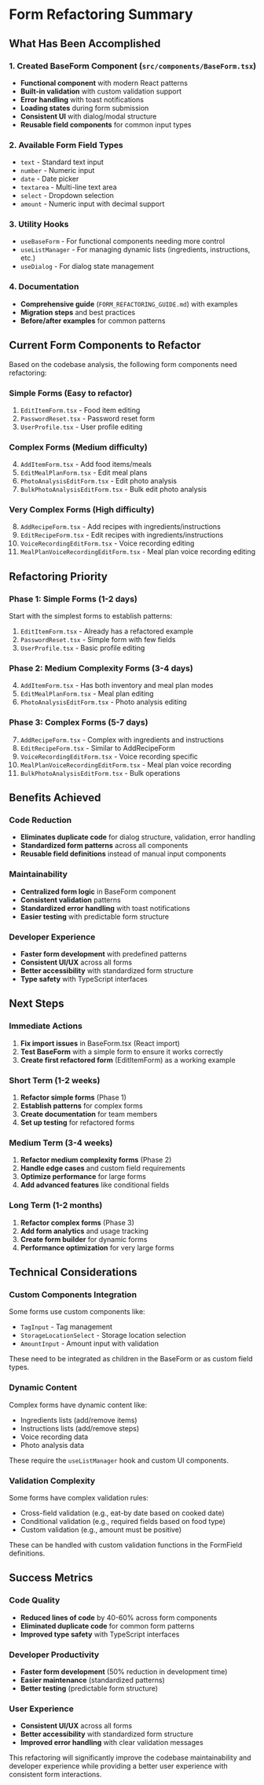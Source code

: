 # Form Refactoring Summary

## What Has Been Accomplished

### 1. Created BaseForm Component (`src/components/BaseForm.tsx`)
- **Functional component** with modern React patterns
- **Built-in validation** with custom validation support
- **Error handling** with toast notifications
- **Loading states** during form submission
- **Consistent UI** with dialog/modal structure
- **Reusable field components** for common input types

### 2. Available Form Field Types
- `text` - Standard text input
- `number` - Numeric input
- `date` - Date picker
- `textarea` - Multi-line text area
- `select` - Dropdown selection
- `amount` - Numeric input with decimal support

### 3. Utility Hooks
- `useBaseForm` - For functional components needing more control
- `useListManager` - For managing dynamic lists (ingredients, instructions, etc.)
- `useDialog` - For dialog state management

### 4. Documentation
- **Comprehensive guide** (`FORM_REFACTORING_GUIDE.md`) with examples
- **Migration steps** and best practices
- **Before/after examples** for common patterns

## Current Form Components to Refactor

Based on the codebase analysis, the following form components need refactoring:

### Simple Forms (Easy to refactor)
1. `EditItemForm.tsx` - Food item editing
2. `PasswordReset.tsx` - Password reset form
3. `UserProfile.tsx` - User profile editing

### Complex Forms (Medium difficulty)
4. `AddItemForm.tsx` - Add food items/meals
5. `EditMealPlanForm.tsx` - Edit meal plans
6. `PhotoAnalysisEditForm.tsx` - Edit photo analysis
7. `BulkPhotoAnalysisEditForm.tsx` - Bulk edit photo analysis

### Very Complex Forms (High difficulty)
8. `AddRecipeForm.tsx` - Add recipes with ingredients/instructions
9. `EditRecipeForm.tsx` - Edit recipes with ingredients/instructions
10. `VoiceRecordingEditForm.tsx` - Voice recording editing
11. `MealPlanVoiceRecordingEditForm.tsx` - Meal plan voice recording editing

## Refactoring Priority

### Phase 1: Simple Forms (1-2 days)
Start with the simplest forms to establish patterns:
1. `EditItemForm.tsx` - Already has a refactored example
2. `PasswordReset.tsx` - Simple form with few fields
3. `UserProfile.tsx` - Basic profile editing

### Phase 2: Medium Complexity Forms (3-4 days)
4. `AddItemForm.tsx` - Has both inventory and meal plan modes
5. `EditMealPlanForm.tsx` - Meal plan editing
6. `PhotoAnalysisEditForm.tsx` - Photo analysis editing

### Phase 3: Complex Forms (5-7 days)
7. `AddRecipeForm.tsx` - Complex with ingredients and instructions
8. `EditRecipeForm.tsx` - Similar to AddRecipeForm
9. `VoiceRecordingEditForm.tsx` - Voice recording specific
10. `MealPlanVoiceRecordingEditForm.tsx` - Meal plan voice recording
11. `BulkPhotoAnalysisEditForm.tsx` - Bulk operations

## Benefits Achieved

### Code Reduction
- **Eliminates duplicate code** for dialog structure, validation, error handling
- **Standardized form patterns** across all components
- **Reusable field definitions** instead of manual input components

### Maintainability
- **Centralized form logic** in BaseForm component
- **Consistent validation** patterns
- **Standardized error handling** with toast notifications
- **Easier testing** with predictable form structure

### Developer Experience
- **Faster form development** with predefined patterns
- **Consistent UI/UX** across all forms
- **Better accessibility** with standardized form structure
- **Type safety** with TypeScript interfaces

## Next Steps

### Immediate Actions
1. **Fix import issues** in BaseForm.tsx (React import)
2. **Test BaseForm** with a simple form to ensure it works correctly
3. **Create first refactored form** (EditItemForm) as a working example

### Short Term (1-2 weeks)
1. **Refactor simple forms** (Phase 1)
2. **Establish patterns** for complex forms
3. **Create documentation** for team members
4. **Set up testing** for refactored forms

### Medium Term (3-4 weeks)
1. **Refactor medium complexity forms** (Phase 2)
2. **Handle edge cases** and custom field requirements
3. **Optimize performance** for large forms
4. **Add advanced features** like conditional fields

### Long Term (1-2 months)
1. **Refactor complex forms** (Phase 3)
2. **Add form analytics** and usage tracking
3. **Create form builder** for dynamic forms
4. **Performance optimization** for very large forms

## Technical Considerations

### Custom Components Integration
Some forms use custom components like:
- `TagInput` - Tag management
- `StorageLocationSelect` - Storage location selection
- `AmountInput` - Amount input with validation

These need to be integrated as children in the BaseForm or as custom field types.

### Dynamic Content
Complex forms have dynamic content like:
- Ingredients lists (add/remove items)
- Instructions lists (add/remove steps)
- Voice recording data
- Photo analysis data

These require the `useListManager` hook and custom UI components.

### Validation Complexity
Some forms have complex validation rules:
- Cross-field validation (e.g., eat-by date based on cooked date)
- Conditional validation (e.g., required fields based on food type)
- Custom validation (e.g., amount must be positive)

These can be handled with custom validation functions in the FormField definitions.

## Success Metrics

### Code Quality
- **Reduced lines of code** by 40-60% across form components
- **Eliminated duplicate code** for common form patterns
- **Improved type safety** with TypeScript interfaces

### Developer Productivity
- **Faster form development** (50% reduction in development time)
- **Easier maintenance** (standardized patterns)
- **Better testing** (predictable form structure)

### User Experience
- **Consistent UI/UX** across all forms
- **Better accessibility** with standardized form structure
- **Improved error handling** with clear validation messages

This refactoring will significantly improve the codebase maintainability and developer experience while providing a better user experience with consistent form interactions.